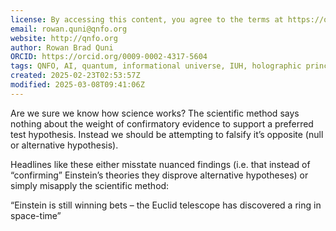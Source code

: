 ```yaml
---
license: By accessing this content, you agree to the terms at https://qnfo.org/LICENSE
email: rowan.quni@qnfo.org
website: http://qnfo.org
author: Rowan Brad Quni
ORCID: https://orcid.org/0009-0002-4317-5604
tags: QNFO, AI, quantum, informational universe, IUH, holographic principle
created: 2025-02-23T02:53:57Z
modified: 2025-03-08T09:41:06Z
---
```


Are we sure we know how science works? The scientific method says nothing about the weight of confirmatory evidence to support a preferred test hypothesis. Instead we should be attempting to falsify it’s opposite (null or alternative hypothesis).

Headlines like these either misstate nuanced findings (i.e. that instead of “confirming” Einstein’s theories they disprove alternative hypotheses) or simply misapply the scientific method:

“Einstein is still winning bets – the Euclid telescope has discovered a ring in space-time”
